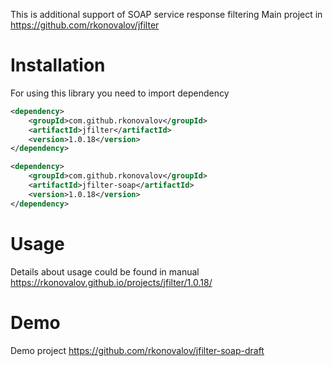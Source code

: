 
This is additional support of SOAP service response filtering
Main project in https://github.com/rkonovalov/jfilter

# Installation
For using this library you need to import dependency

```xml
<dependency>
    <groupId>com.github.rkonovalov</groupId>
    <artifactId>jfilter</artifactId>
    <version>1.0.18</version>
</dependency>

<dependency>
    <groupId>com.github.rkonovalov</groupId>
    <artifactId>jfilter-soap</artifactId>
    <version>1.0.18</version>
</dependency>
```

# Usage
Details about usage could be found in manual https://rkonovalov.github.io/projects/jfilter/1.0.18/

# Demo
Demo project https://github.com/rkonovalov/jfilter-soap-draft